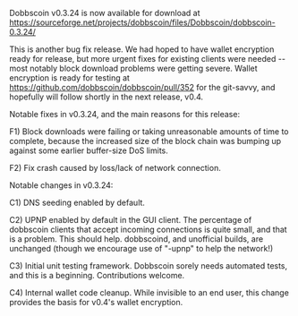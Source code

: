 Dobbscoin v0.3.24 is now available for download at
https://sourceforge.net/projects/dobbscoin/files/Dobbscoin/dobbscoin-0.3.24/

This is another bug fix release.  We had hoped to have wallet encryption ready for release, but more urgent fixes for existing clients were needed -- most notably block download problems were getting severe.  Wallet encryption is ready for testing at https://github.com/dobbscoin/dobbscoin/pull/352 for the git-savvy, and hopefully will follow shortly in the next release, v0.4.

Notable fixes in v0.3.24, and the main reasons for this release:

F1) Block downloads were failing or taking unreasonable amounts of time to complete, because the increased size of the block chain was bumping up against some earlier buffer-size DoS limits.

F2) Fix crash caused by loss/lack of network connection.

Notable changes in v0.3.24:

C1) DNS seeding enabled by default.

C2) UPNP enabled by default in the GUI client.  The percentage of dobbscoin clients that accept incoming connections is quite small, and that is a problem.  This should help.  dobbscoind, and unofficial builds, are unchanged (though we encourage use of "-upnp" to help the network!)

C3) Initial unit testing framework.  Dobbscoin sorely needs automated tests, and this is a beginning.  Contributions welcome.

C4) Internal wallet code cleanup.  While invisible to an end user, this change provides the basis for v0.4's wallet encryption.
